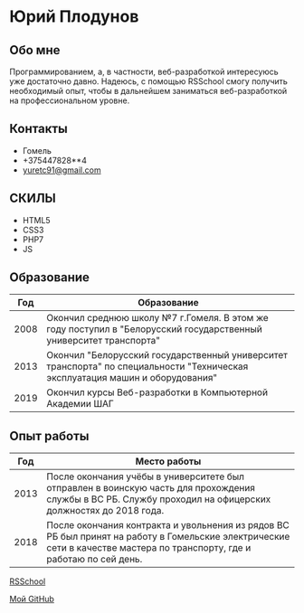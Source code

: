 # Юрий Плодунов
## Обо мне
Программированием, а, в частности, веб-разработкой интересуюсь уже достаточно давно. Надеюсь, с помощью RSSchool смогу получить необходимый опыт, чтобы в дальнейшем заниматься веб-разработкой на профессиональном уровне.
## Контакты
* Гомель
* +375447828**4
* yuretc91@gmail.com
## СКИЛЫ
+ HTML5
+ CSS3
+ PHP7
+ JS
## Образование
Год  | Образование
-----|---------
2008 | Окончил среднюю школу №7 г.Гомеля. В этом же году поступил в "Белорусский государственный университет транспорта"
2013 | Окончил "Белорусский государственный университет транспорта" по специальности "Техническая эксплуатация машин и оборудования"
2019 | Окончил курсы Веб-разработки в Компьютерной Академии ШАГ
## Опыт работы
Год  | Место работы
-----|---------
2013 | После окончания учёбы в университете был отправлен в воинскую часть для прохождения службы в ВС РБ. Службу проходил на офицерских должностях до 2018 года.
2018 | После окончания контракта и увольнения из рядов ВС РБ был принят на работу в Гомельские электрические сети в качестве мастера по транспорту, где и работаю по сей день.

[RSSchool](https://rs.school/js/)

[Мой GitHub](https://github.com/yuretc91)
